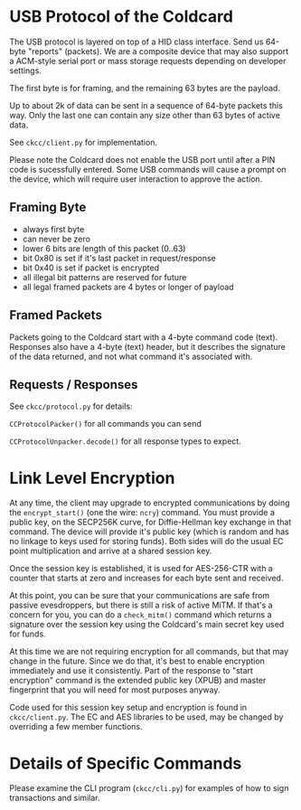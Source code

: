 # USB Protocol of the Coldcard

The USB protocol is layered on top of a HID class interface. Send
us 64-byte "reports" (packets). We are a composite device that may
also support a ACM-style serial port or mass storage requests
depending on developer settings.

The first byte is for framing, and the remaining 63 bytes are the payload.

Up to about 2k of data can be sent in a sequence of 64-byte packets
this way. Only the last one can contain any size other than 63 bytes
of active data.

See `ckcc/client.py` for implementation.

Please note the Coldcard does not enable the USB port until after
a PIN code is sucessfully entered. Some USB commands will cause a
prompt on the device, which will require user interaction to approve
the action.

## Framing Byte

- always first byte
- can never be zero
- lower 6 bits are length of this packet (0..63)
- bit 0x80 is set if it's last packet in request/response
- bit 0x40 is set if packet is encrypted
- all illegal bit patterns are reserved for future
- all legal framed packets are 4 bytes or longer of payload

## Framed Packets

Packets going to the Coldcard start with a 4-byte command code
(text). Responses also have a 4-byte (text) header, but it describes
the signature of the data returned, and not what command it's
associated with.

## Requests / Responses

See `ckcc/protocol.py` for details:

`CCProtocolPacker()` for all commands you can send

`CCProtocolUnpacker.decode()` for all response types to expect.

# Link Level Encryption

At any time, the client may upgrade to encrypted communications by
doing the `encrypt_start()` (one the wire: `ncry`) command. You
must provide a public key, on the SECP256K curve, for Diffie-Hellman
key exchange in that command. The device will provide it's public
key (which is random and has no linkage to keys used for storing
funds). Both sides will do the usual EC point multiplication and
arrive at a shared session key.

Once the session key is established, it is used for AES-256-CTR
with a counter that starts at zero and increases for each byte sent
and received.

At this point, you can be sure that your communications are safe
from passive evesdroppers, but there is still a risk of active MiTM.
If that's a concern for you, you can do a `check_mitm()` command
which returns a signature over the session key using the Coldcard's
main secret key used for funds.

At this time we are not requiring encryption for all commands, but
that may change in the future. Since we do that, it's best to enable
encryption immediately and use it consistently. Part of the response
to "start encryption" command is the extended public key (XPUB) and
master fingerprint that you will need for most purposes anyway.

Code used for this session key setup and encryption is found in
`ckcc/client.py`. The EC and AES libraries to be used, may be changed
by overriding a few member functions.

# Details of Specific Commands

Please examine the CLI program (`ckcc/cli.py`) for examples of how
to sign transactions and similar.

